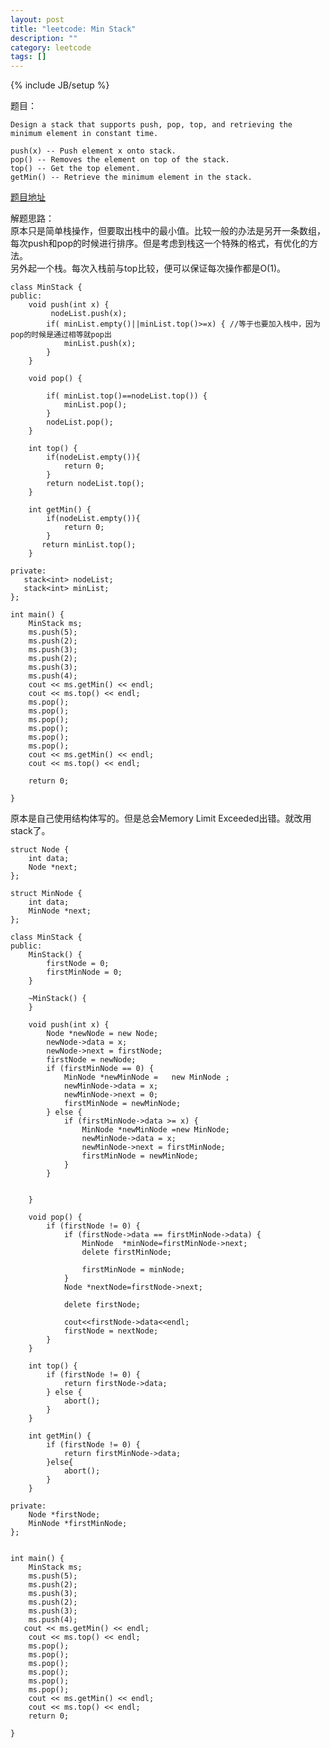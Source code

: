 ```yaml
---
layout: post
title: "leetcode: Min Stack"
description: ""
category: leetcode
tags: []
---
```

{% include JB/setup %}



题目：   

	Design a stack that supports push, pop, top, and retrieving the minimum element in constant time.

	push(x) -- Push element x onto stack.
	pop() -- Removes the element on top of the stack.
	top() -- Get the top element.
	getMin() -- Retrieve the minimum element in the stack.

[题目地址](https://oj.leetcode.com/problems/min-stack/)   
  
解题思路：  
  原本只是简单栈操作，但要取出栈中的最小值。比较一般的办法是另开一条数组，每次push和pop的时候进行排序。但是考虑到栈这一个特殊的格式，有优化的方法。  
  另外起一个栈。每次入栈前与top比较，便可以保证每次操作都是O(1)。



	class MinStack {
	public:	
	    void push(int x) {	
	         nodeList.push(x);	
	        if( minList.empty()||minList.top()>=x) { //等于也要加入栈中，因为pop的时候是通过相等就pop出
	            minList.push(x);
	        }
	    }
	
	    void pop() {
	
	        if( minList.top()==nodeList.top()) {
	            minList.pop();
	        }
	        nodeList.pop();
	    }
	
	    int top() {
	        if(nodeList.empty()){
	            return 0;
	        }
	        return nodeList.top();
	    }

	    int getMin() {
	        if(nodeList.empty()){
	            return 0;
	        }
	       return minList.top();
	    }
	
	private:
	   stack<int> nodeList;
	   stack<int> minList;
	};

	int main() {
	    MinStack ms;
	    ms.push(5);
	    ms.push(2);
	    ms.push(3);
	    ms.push(2);
	    ms.push(3);
	    ms.push(4);
		cout << ms.getMin() << endl;
		cout << ms.top() << endl;
	    ms.pop();
	    ms.pop();
	    ms.pop();
	    ms.pop();
	    ms.pop();
	    ms.pop();
		cout << ms.getMin() << endl;
		cout << ms.top() << endl;

    	return 0;

	}


原本是自己使用结构体写的。但是总会Memory Limit Exceeded出错。就改用stack了。

	struct Node {
	    int data;
	    Node *next;
	};
	
	struct MinNode {
	    int data;
	    MinNode *next;
	};
	
	class MinStack {
	public:
	    MinStack() {
	        firstNode = 0;
	        firstMinNode = 0;
	    }
	
	    ~MinStack() {
	    }
	
	    void push(int x) {
	        Node *newNode = new Node;
	        newNode->data = x;
	        newNode->next = firstNode;
	        firstNode = newNode;
	        if (firstMinNode == 0) {
	            MinNode *newMinNode =   new MinNode ;
	            newMinNode->data = x;
	            newMinNode->next = 0;
	            firstMinNode = newMinNode;
	        } else {
	            if (firstMinNode->data >= x) {
	                MinNode *newMinNode =new MinNode;
	                newMinNode->data = x;
	                newMinNode->next = firstMinNode;
	                firstMinNode = newMinNode;
	            }
	        }
	
	
	    }
	
	    void pop() {
	        if (firstNode != 0) {
	            if (firstNode->data == firstMinNode->data) {
	                MinNode  *minNode=firstMinNode->next;
	                delete firstMinNode;
	
	                firstMinNode = minNode;
	            }
	            Node *nextNode=firstNode->next;
	
	            delete firstNode;
	
	            cout<<firstNode->data<<endl;
	            firstNode = nextNode;
	        }
	    }
	
	    int top() {
	        if (firstNode != 0) {
	            return firstNode->data;
	        } else {
	            abort();
	        }
	    }
	
	    int getMin() {
	        if (firstNode != 0) {
	            return firstMinNode->data;
	        }else{
	            abort();
	        }
	    }
	
	private:
	    Node *firstNode;
	    MinNode *firstMinNode;
	};
	
	
	int main() {
	    MinStack ms;
	    ms.push(5);
	    ms.push(2);
	    ms.push(3);
	    ms.push(2);
	    ms.push(3);
	    ms.push(4);
	   cout << ms.getMin() << endl;
	    cout << ms.top() << endl;
	    ms.pop();
	    ms.pop();
	    ms.pop();
	    ms.pop();
	    ms.pop();
	    ms.pop();
	    cout << ms.getMin() << endl;
	    cout << ms.top() << endl;
	    return 0;
	
	}	
